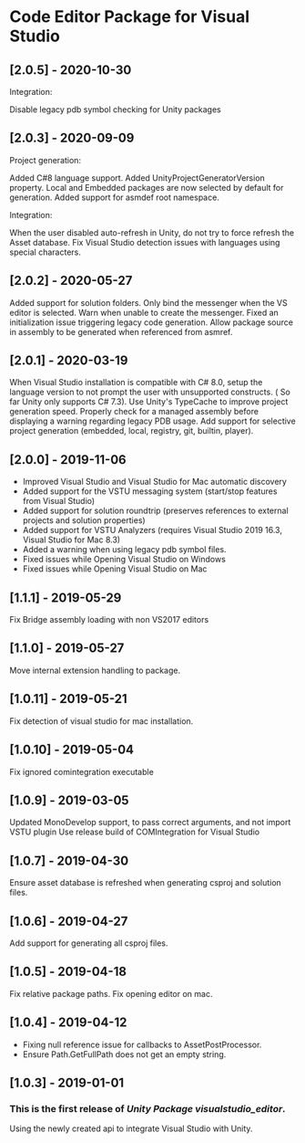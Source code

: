 # Code Editor Package for Visual Studio

## [2.0.5] - 2020-10-30

Integration:

Disable legacy pdb symbol checking for Unity packages


## [2.0.3] - 2020-09-09

Project generation:

Added C#8 language support. Added UnityProjectGeneratorVersion property. Local and Embedded packages are now selected by default for
generation. Added support for asmdef root namespace.

Integration:

When the user disabled auto-refresh in Unity, do not try to force refresh the Asset database. Fix Visual Studio detection issues with
languages using special characters.

## [2.0.2] - 2020-05-27

Added support for solution folders. Only bind the messenger when the VS editor is selected. Warn when unable to create the messenger. Fixed
an initialization issue triggering legacy code generation. Allow package source in assembly to be generated when referenced from asmref.

## [2.0.1] - 2020-03-19

When Visual Studio installation is compatible with C# 8.0, setup the language version to not prompt the user with unsupported constructs. (
So far Unity only supports C# 7.3). Use Unity's TypeCache to improve project generation speed. Properly check for a managed assembly before
displaying a warning regarding legacy PDB usage. Add support for selective project generation (embedded, local, registry, git, builtin,
player).

## [2.0.0] - 2019-11-06

- Improved Visual Studio and Visual Studio for Mac automatic discovery
- Added support for the VSTU messaging system (start/stop features from Visual Studio)
- Added support for solution roundtrip (preserves references to external projects and solution properties)
- Added support for VSTU Analyzers (requires Visual Studio 2019 16.3, Visual Studio for Mac 8.3)
- Added a warning when using legacy pdb symbol files.
- Fixed issues while Opening Visual Studio on Windows
- Fixed issues while Opening Visual Studio on Mac

## [1.1.1] - 2019-05-29

Fix Bridge assembly loading with non VS2017 editors

## [1.1.0] - 2019-05-27

Move internal extension handling to package.

## [1.0.11] - 2019-05-21

Fix detection of visual studio for mac installation.

## [1.0.10] - 2019-05-04

Fix ignored comintegration executable

## [1.0.9] - 2019-03-05

Updated MonoDevelop support, to pass correct arguments, and not import VSTU plugin Use release build of COMIntegration for Visual Studio

## [1.0.7] - 2019-04-30

Ensure asset database is refreshed when generating csproj and solution files.

## [1.0.6] - 2019-04-27

Add support for generating all csproj files.

## [1.0.5] - 2019-04-18

Fix relative package paths. Fix opening editor on mac.

## [1.0.4] - 2019-04-12

- Fixing null reference issue for callbacks to AssetPostProcessor.
- Ensure Path.GetFullPath does not get an empty string.

## [1.0.3] - 2019-01-01

### This is the first release of *Unity Package visualstudio_editor*.

Using the newly created api to integrate Visual Studio with Unity.
